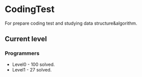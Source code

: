 # CodingTest
For prepare coding test and studying data structure&algorithm.
## Current level
### Programmers
- Level0 - 100 solved.
- Level1 - 27 solved.
